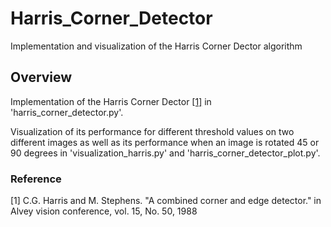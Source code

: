 # Harris_Corner_Detector
Implementation and visualization of the Harris Corner Dector algorithm

## Overview
Implementation of the Harris Corner Dector [[1]](#1) in 'harris_corner_detector.py'.

Visualization of its performance for different threshold values on two different images as well as its performance when an image is rotated 45 or 90 degrees in 'visualization_harris.py' and 'harris_corner_detector_plot.py'.

### Reference
<a id="1">[1]</a> 
C.G. Harris and M. Stephens.
"A combined corner and edge detector."
in Alvey vision conference, vol. 15, No. 50, 1988
